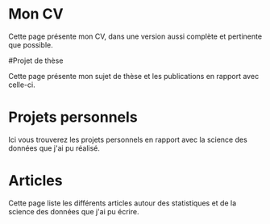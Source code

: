 # Mon CV

Cette page présente mon CV, dans une version aussi complète et pertinente que possible.

#Projet de thèse

Cette page présente mon sujet de thèse et les publications en rapport avec celle-ci.

# Projets personnels

Ici vous trouverez les projets personnels en rapport avec la science des données que j'ai pu réalisé.

# Articles

Cette page liste les différents articles autour des statistiques et de la science des données que j'ai pu écrire.
